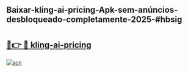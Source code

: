 ## Baixar-kling-ai-pricing-Apk-sem-anúncios-desbloqueado-completamente-2025-#hbsig

# <h2><a href="https://ainizakaria.my?title=kling-ai-pricing&ref=22M">🔗👉 🔴 kling-ai-pricing</a></h2>

[![acn](https://github.com/user-attachments/assets/0f9c940e-d8b0-45ae-aac7-cd30a18b3e1c)](https://ainizakaria.my?title=kling-ai-pricing&ref=22M)

